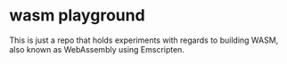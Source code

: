 # wasm playground

This is just a repo that holds experiments with regards to building WASM, also known as WebAssembly using Emscripten.